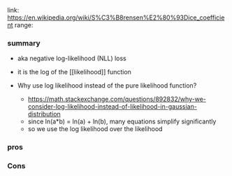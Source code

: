 link: https://en.wikipedia.org/wiki/S%C3%B8rensen%E2%80%93Dice_coefficient
range: 
### summary
- aka negative log-likelihood (NLL) loss
- it is the log of the [[likelihood]] function

- Why use log likelihood instead of the pure likelihood function?
	- https://math.stackexchange.com/questions/892832/why-we-consider-log-likelihood-instead-of-likelihood-in-gaussian-distribution
	- since ln(a\*b) = ln(a) + ln(b), many equations simplify significantly
	- so we use the log likelihood over the likelihood
### pros

### Cons
